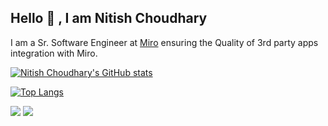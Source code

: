 

## Hello 👋 , I am Nitish Choudhary

I am a Sr. Software Engineer at [Miro](https://miro.com) ensuring the Quality of 3rd party apps integration with Miro.

[![Nitish Choudhary's GitHub stats](https://github-readme-stats.vercel.app/api?username=nitish90choudhary&show_icons=true)](https://github.com/nitish90choudhary) 

[![Top Langs](https://github-readme-stats.vercel.app/api/top-langs/?username=nitish90choudhary&layout=compact)](https://github.com/nitish90choudhary)


[<img src="https://img.shields.io/badge/linkedin-%230077B5.svg?&style=for-the-badge&logo=linkedin&logoColor=white" />]([https://www.linkedin.com/in/USERNAME/](https://www.linkedin.com/in/nitish-k-choudhary/))
[<img src="https://img.shields.io/badge/medium-%2312100E.svg?&style=for-the-badge&logo=medium&logoColor=white" />](https://medium.com/@nitish90choudhary) 

